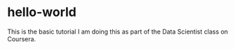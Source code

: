 # hello-world
This is the basic tutorial
I am doing this as part of the Data Scientist class on Coursera.
